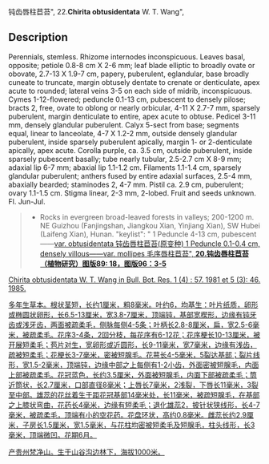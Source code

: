 钝齿唇柱苣苔",
22.**Chirita obtusidentata** W. T. Wang",

## Description
Perennials, stemless. Rhizome internodes inconspicuous. Leaves basal, opposite; petiole 0.8-8 cm X 2-6 mm; leaf blade elliptic to broadly ovate or obovate, 2.7-13 X 1.9-7 cm, papery, puberulent, eglandular, base broadly cuneate to truncate, margin obtusely dentate to crenate or denticulate, apex acute to rounded; lateral veins 3-5 on each side of midrib, inconspicuous. Cymes 1-12-flowered; peduncle 0.1-13 cm, pubescent to densely pilose; bracts 2, free, ovate to oblong or nearly orbicular, 4-11 X 2.7-7 mm, sparsely puberulent, margin denticulate to entire, apex acute to obtuse. Pedicel 3-11 mm, densely glandular puberulent. Calyx 5-sect from base; segments equal, linear to lanceolate, 4-7 X 1.2-2 mm, outside densely glandular puberulent, inside sparsely puberulent apically, margin 1- or 2-denticulate apically, apex acute. Corolla purple, ca. 3.5 cm, outside puberulent, inside sparsely pubescent basally; tube nearly tubular, 2.5-2.7 cm X 8-9 mm; adaxial lip 6-7 mm; abaxial lip 1.1-1.2 cm. Filaments 1.1-1.4 cm, sparsely glandular puberulent; anthers fused by entire adaxial surfaces, 2.5-4 mm, abaxially bearded; staminodes 2, 4-7 mm. Pistil ca. 2.9 cm, puberulent; ovary 1.1-1.5 cm. Stigma linear, 2-3 mm, 2-lobed. Fruit and seeds unknown. Fl. Jun-Jul.

> * Rocks in evergreen broad-leaved forests in valleys; 200-1200 m. NE Guizhou (Fanjingshan, Jiangkou Xian, Yinjiang Xian), SW Hubei (Laifeng Xian), Hunan.
  "keylist": "
1 Peduncle 4-13 cm, pubescent——<a href='/info/Chirita obtusidentata var. obtusidentata?t=foc'>var. obtusidentata 钝齿唇柱苣苔(原变种)
1 Peduncle 0.1-0.4 cm, densely villous——<a href='/info/Chirita obtusidentata var. mollipes?t=foc'>var. mollipes 毛序唇柱苣苔",
**20.钝齿唇柱苣苔（植物研究）图版89: 18，图版96：3-5**

Chirita obtusidentata W. T. Wang in Bull. Bot. Res. 1 (4) : 57. 1981 et 5 (3): 46. 1985.

多年生草本。根状茎短，长约1厘米，粗8毫米。叶约6，均基生：叶片纸质，卵形或椭圆状卵形，长6.5-13厘米，宽3.8-7厘米，顶端钝，基部宽楔形，边缘有钝牙齿或浅牙齿，两面被疏柔毛，侧脉每侧4-5条；叶柄长2.8-8厘米，扁，宽2.5-6毫米，被疏柔毛。花序3-4条，2回分枝，每花序有6-12花；花序梗长10-13厘米，被开展短柔毛；苞片对生，宽卵形或近圆形，长9-11毫米，宽7毫米，边缘有浅齿，疏被短柔毛；花梗长3-7毫米，密被短腺毛。花萼长4-5毫米，5裂达基部；裂片线形，宽1.5-2毫米，顶端钝，边缘中部之上每侧有1-2小齿，外面密被短腺毛，内面上部被疏柔毛。花冠蓝色，长约3.5厘米，外面被短腺毛，内面下部被疏柔毛；筒近筒状，长2.7厘米，口部直径8毫米；上唇长7毫米，2浅裂，下唇长11毫米，3裂至中部。雄蕊的花丝着生于距花冠基部14毫米处，长11毫米，被疏短腺毛，在基部之上膝状弯曲，花药长4毫米，边缘有短柔毛；退化雄蕊2，披针状狭线形，长4-7毫米，被疏柔毛，顶端有小的空花药。花盘环状，高约0.8毫米。雌蕊长约2.9厘米，子房长1.5厘米，宽1.5毫米，与花柱均密被短柔毛及短腺毛，柱头线形，长3毫米，顶端微凹。花期6月。

产贵州梵净山。生于山谷沟边林下，海拔1000米。
